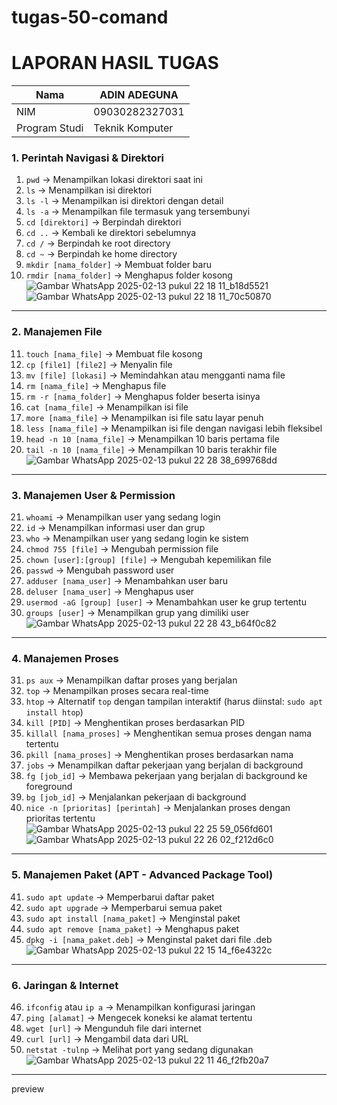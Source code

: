 # tugas-50-comand
# LAPORAN HASIL TUGAS
| Nama        | ADIN ADEGUNA |
|--------------|------------|
|    NIM      | 09030282327031 |
| Program Studi | Teknik Komputer |

### **1. Perintah Navigasi & Direktori**  
1. `pwd` → Menampilkan lokasi direktori saat ini  
2. `ls` → Menampilkan isi direktori  
3. `ls -l` → Menampilkan isi direktori dengan detail  
4. `ls -a` → Menampilkan file termasuk yang tersembunyi  
5. `cd [direktori]` → Berpindah direktori  
6. `cd ..` → Kembali ke direktori sebelumnya  
7. `cd /` → Berpindah ke root directory  
8. `cd ~` → Berpindah ke home directory  
9. `mkdir [nama_folder]` → Membuat folder baru  
10. `rmdir [nama_folder]` → Menghapus folder kosong  
![Gambar WhatsApp 2025-02-13 pukul 22 18 11_b18d5521](https://github.com/user-attachments/assets/a69502b1-b00c-4b92-aa70-aa10ffefcce2)
![Gambar WhatsApp 2025-02-13 pukul 22 18 11_70c50870](https://github.com/user-attachments/assets/b7fb5bd1-29f2-4ddc-986e-8f1551843482)

---

### **2. Manajemen File**  
11. `touch [nama_file]` → Membuat file kosong  
12. `cp [file1] [file2]` → Menyalin file  
13. `mv [file] [lokasi]` → Memindahkan atau mengganti nama file  
14. `rm [nama_file]` → Menghapus file  
15. `rm -r [nama_folder]` → Menghapus folder beserta isinya  
16. `cat [nama_file]` → Menampilkan isi file  
17. `more [nama_file]` → Menampilkan isi file satu layar penuh  
18. `less [nama_file]` → Menampilkan isi file dengan navigasi lebih fleksibel  
19. `head -n 10 [nama_file]` → Menampilkan 10 baris pertama file  
20. `tail -n 10 [nama_file]` → Menampilkan 10 baris terakhir file  
![Gambar WhatsApp 2025-02-13 pukul 22 28 38_699768dd](https://github.com/user-attachments/assets/157ccaa7-afb4-4b36-92f8-3648122ea992)

---

### **3. Manajemen User & Permission**  
21. `whoami` → Menampilkan user yang sedang login  
22. `id` → Menampilkan informasi user dan grup  
23. `who` → Menampilkan user yang sedang login ke sistem  
24. `chmod 755 [file]` → Mengubah permission file  
25. `chown [user]:[group] [file]` → Mengubah kepemilikan file  
26. `passwd` → Mengubah password user  
27. `adduser [nama_user]` → Menambahkan user baru  
28. `deluser [nama_user]` → Menghapus user  
29. `usermod -aG [group] [user]` → Menambahkan user ke grup tertentu  
30. `groups [user]` → Menampilkan grup yang dimiliki user  
![Gambar WhatsApp 2025-02-13 pukul 22 28 43_b64f0c82](https://github.com/user-attachments/assets/0db024f9-4d2f-498d-a3c6-2cb4ccd811ef)

---

### **4. Manajemen Proses**  
31. `ps aux` → Menampilkan daftar proses yang berjalan  
32. `top` → Menampilkan proses secara real-time  
33. `htop` → Alternatif `top` dengan tampilan interaktif (harus diinstal: `sudo apt install htop`)  
34. `kill [PID]` → Menghentikan proses berdasarkan PID  
35. `killall [nama_proses]` → Menghentikan semua proses dengan nama tertentu  
36. `pkill [nama_proses]` → Menghentikan proses berdasarkan nama  
37. `jobs` → Menampilkan daftar pekerjaan yang berjalan di background  
38. `fg [job_id]` → Membawa pekerjaan yang berjalan di background ke foreground  
39. `bg [job_id]` → Menjalankan pekerjaan di background  
40. `nice -n [prioritas] [perintah]` → Menjalankan proses dengan prioritas tertentu  
![Gambar WhatsApp 2025-02-13 pukul 22 25 59_056fd601](https://github.com/user-attachments/assets/8213b795-f291-406e-b70f-094f6b67e6fd)
![Gambar WhatsApp 2025-02-13 pukul 22 26 02_f212d6c0](https://github.com/user-attachments/assets/3e18b72e-a07d-4fba-8603-29b645744063)

---

### **5. Manajemen Paket (APT - Advanced Package Tool)**  
41. `sudo apt update` → Memperbarui daftar paket  
42. `sudo apt upgrade` → Memperbarui semua paket  
43. `sudo apt install [nama_paket]` → Menginstal paket  
44. `sudo apt remove [nama_paket]` → Menghapus paket  
45. `dpkg -i [nama_paket.deb]` → Menginstal paket dari file .deb  
![Gambar WhatsApp 2025-02-13 pukul 22 15 14_f6e4322c](https://github.com/user-attachments/assets/f586fa56-3f93-4d04-8366-965a00b3e9ec)

---

### **6. Jaringan & Internet**  
46. `ifconfig` atau `ip a` → Menampilkan konfigurasi jaringan  
47. `ping [alamat]` → Mengecek koneksi ke alamat tertentu  
48. `wget [url]` → Mengunduh file dari internet  
49. `curl [url]` → Mengambil data dari URL  
50. `netstat -tulnp` → Melihat port yang sedang digunakan  
![Gambar WhatsApp 2025-02-13 pukul 22 11 46_f2fb20a7](https://github.com/user-attachments/assets/1545b7f1-afef-470d-95f4-2bfa30c03980)

---

preview
